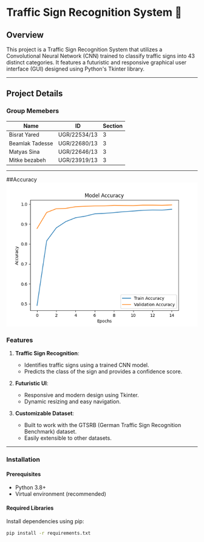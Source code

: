 # Traffic Sign Recognition System 🚦

## Overview
This project is a Traffic Sign Recognition System that utilizes a Convolutional Neural Network (CNN) trained to classify traffic signs into 43 distinct categories. It features a futuristic and responsive graphical user interface (GUI) designed using Python's Tkinter library.

---

## Project Details
### **Group Memebers**
| **Name**           | **ID**          | **Section** | 
|--------------------|-----------------|-------------|
| Bisrat Yared       | UGR/22534/13    | 3           |
| Beamlak Tadesse    | UGR/22680/13    | 3           |
| Matyas Sina        | UGR/22646/13    | 3           |
| Mitke bezabeh      | UGR/23919/13    | 3           |

---
##Accuracy
![CV accuracy](/Figure_1.png)

### Features

1. **Traffic Sign Recognition**:
   - Identifies traffic signs using a trained CNN model.
   - Predicts the class of the sign and provides a confidence score.

2. **Futuristic UI**:
   - Responsive and modern design using Tkinter.
   - Dynamic resizing and easy navigation.

3. **Customizable Dataset**:
   - Built to work with the GTSRB (German Traffic Sign Recognition Benchmark) dataset.
   - Easily extensible to other datasets.

---

### Installation

#### Prerequisites
- Python 3.8+
- Virtual environment (recommended)

#### Required Libraries
Install dependencies using pip:
```bash
pip install -r requirements.txt
